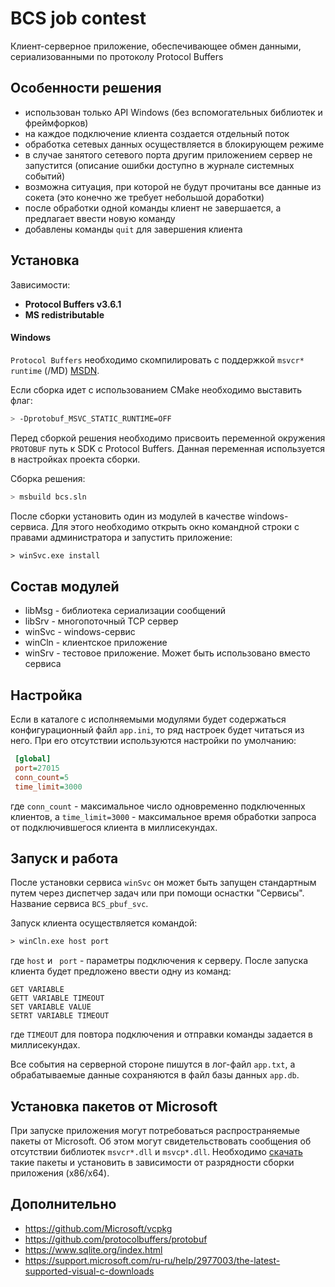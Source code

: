 BCS job contest
==================

Клиент-серверное приложение, обеспечивающее обмен данными, сериализованными по протоколу Protocol Buffers

Особенности решения
------------
* использован только API Windows (без вспомогательных библиотек и фреймфорков)
* на каждое подключение клиента создается отдельный поток
* обработка сетевых данных осуществляется в блокирующем режиме
* в случае занятого сетевого порта другим приложением сервер не запустится (описание ошибки доступно в журнале системных событий)
* возможна ситуация, при которой не будут прочитаны все данные из сокета (это конечно же требует небольшой доработки)
* после обработки одной команды клиент не завершается, а предлагает ввести новую команду
* добавлены команды `quit` для завершения клиента


Установка
------------

Зависимости:
* **Protocol Buffers v3.6.1** 
* **MS redistributable**

#### Windows

`Protocol Buffers` необходимо скомпилировать с поддержкой `msvcr* runtime` (/MD) [MSDN](https://docs.microsoft.com/en-us/previous-versions/visualstudio/visual-studio-2013/2kzt1wy3(v=vs.120)).

Если сборка идет с использованием CMake необходимо выставить флаг:

``` sh
> -Dprotobuf_MSVC_STATIC_RUNTIME=OFF
```

Перед сборкой решения необходимо присвоить переменной окружения `PROTOBUF` путь к SDK c Protocol Buffers. Данная переменная используется в настройках проекта сборки.


Сборка решения:
``` sh
> msbuild bcs.sln
```

После сборки установить один из модулей в качестве windows-сервиса. Для этого необходимо открыть окно командной строки с правами администратора и запустить приложение: 
``` ps
> winSvc.exe install
```

Состав модулей
------------
* libMsg - библиотека сериализации сообщений
* libSrv - многопоточный TCP сервер 
* winSvc - windows-сервис 
* winCln - клиентское приложение
* winSrv - тестовое приложение. Может быть использовано вместо сервиса


Настройка 
------------
Если в каталоге с исполняемыми модулями будет содержаться конфигурационный файл `app.ini`, то ряд настроек будет читаться из него. При его отсутствии используются настройки по умолчанию:
``` app.ini
 [global]
 port=27015
 conn_count=5
 time_limit=3000
```

где `conn_count` - максимальное число одновременно подключенных клиентов, а `time_limit=3000` - максимальное время обработки запроса от подключившегося клиента в миллисекундах.

Запуск и работа 
------------
После установки сервиса `winSvc` он может быть запущен стандартным путем через диспетчер задач или при помощи оснастки "Сервисы". 
Название сервиса `BCS_pbuf_svc`.

Запуск клиента осуществляется командой:
``` ps
> winCln.exe host port
```
где `host` и ` port` - параметры подключения к серверу.
После запуска клиента будет предложено ввести одну из команд:
```
GET VARIABLE
GETT VARIABLE TIMEOUT
SET VARIABLE VALUE
SETRT VARIABLE TIMEOUT
```
где `TIMEOUT` для повтора подключения и отправки команды задается в миллисекундах.

Все события на серверной стороне пишутся в лог-файл `app.txt`, а обрабатываемые данные сохраняются в файл базы данных `app.db`.

Установка пакетов от Microsoft
------------
При запуске приложения могут потребоваться распространяемые пакеты от Microsoft. Об этом могут свидетельствовать сообщения об отсутствии библиотек `msvcr*.dll` и `msvcp*.dll`. Необходимо [скачать](https://support.microsoft.com/ru-ru/help/2977003/the-latest-supported-visual-c-downloads) такие пакеты и установить в зависимости от разрядности сборки приложения (x86/x64).

Дополнительно
------------
* https://github.com/Microsoft/vcpkg
* https://github.com/protocolbuffers/protobuf
* https://www.sqlite.org/index.html
* https://support.microsoft.com/ru-ru/help/2977003/the-latest-supported-visual-c-downloads
